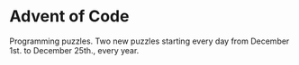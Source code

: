 # Advent of Code
Programming puzzles.
Two new puzzles starting every day from December 1st. to December 25th., every year.
